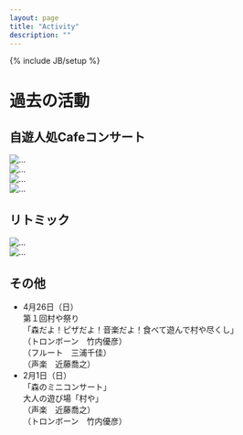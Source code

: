```yaml
---
layout: page
title: "Activity"
description: ""
---
```

{% include JB/setup %}

# 過去の活動

## 自遊人処Cafeコンサート
<div class="row">
	<div class="col-xs-6 col-md-6">
		<div class="thumbnail">
			<img src="{{ BASE_URL }}/assets/archive/スクリーンショット 2015-05-12 9.56.04.png" alt="...">
		</div>
	</div>
	<div class="col-xs-6 col-md-6">
		<div class="thumbnail">
		<img src="{{ BASE_URL }}/assets/archive/スクリーンショット 2015-02-27 12.22.44.png" alt="...">
		</div>
	</div>
	<div class="col-xs-6 col-md-6">
		<div class="thumbnail">
			<img src="{{ BASE_URL }}/assets/archive/スクリーンショット 2015-03-26 23.03.40.png" alt="...">
		</div>
	</div>
	<div class="col-xs-6 col-md-6">
		<div class="thumbnail">
			<img src="{{ BASE_URL }}/assets/archive/スクリーンショット 2015-01-28 10.41.53.png" alt="...">
		</div>
	</div>
</div>

## リトミック
<div class="row">
	<div class="col-xs-6 col-md-6">
		<div class="thumbnail">
			<img src="{{ BASE_URL }}/assets/archive/スクリーンショット 2015-04-20 13.41.20.png" alt="...">
		</div>
	</div>
	<div class="col-xs-6 col-md-6">
		<div class="thumbnail">
			<img src="{{ BASE_URL }}/assets/archive/スクリーンショット 2015-04-02 10.46.03.png" alt="...">
		</div>
	</div>
</div>

## その他

- 4月26日（日）  
第１回村や祭り  
「森だよ！ピザだよ！音楽だよ！食べて遊んで村や尽くし」  
（トロンボーン　竹内優彦）  
（フルート　三浦千佳）  
（声楽　近藤喬之）
- 2月1日（日）  
「森のミニコンサート」  
大人の遊び場「村や」  
（声楽　近藤喬之）  
（トロンボーン　竹内優彦）